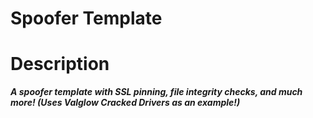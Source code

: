# Spoofer Template

# Description

***A spoofer template with SSL pinning, file integrity checks, and much more! (Uses Valglow Cracked Drivers as an example!)***
